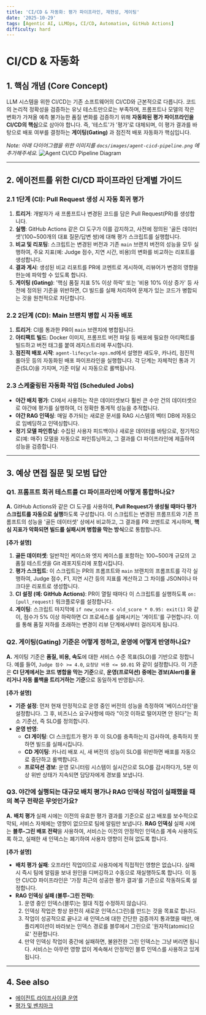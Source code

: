 ```yaml
---
title: 'CI/CD & 자동화: 평가 파이프라인, 재현성, 게이팅'
date: '2025-10-29'
tags: [Agentic AI, LLMOps, CI/CD, Automation, GitHub Actions]
difficulty: hard
---
```


# CI/CD & 자동화

## 1. 핵심 개념 (Core Concept)

LLM 시스템을 위한 CI/CD는 기존 소프트웨어의 CI/CD와 근본적으로 다릅니다. 코드의 논리적 정확성을 검증하는 유닛 테스트만으로는 부족하며, 프롬프트나 모델의 작은 변화가 가져올 예측 불가능한 품질 변화를 검증하기 위해 **자동화된 평가 파이프라인을 CI/CD의 핵심**으로 삼아야 합니다. 즉, '테스트'가 '평가'로 대체되며, 이 평가 결과를 바탕으로 배포 여부를 결정하는 **게이팅(Gating)** 과 점진적 배포 자동화가 핵심입니다.

*Note: 아래 다이어그램을 위한 이미지를 `docs/images/agent-cicd-pipeline.png` 에 추가해주세요.*
![Agent CI/CD Pipeline Diagram](../../images/agent-cicd-pipeline.png)

______________________________________________________________________

## 2. 에이전트를 위한 CI/CD 파이프라인 단계별 가이드

### 2.1 1단계 (CI): Pull Request 생성 시 자동 회귀 평가

1. **트리거**: 개발자가 새 프롬프트나 변경된 코드를 담은 Pull Request(PR)를 생성합니다.
1. **실행**: GitHub Actions 같은 CI 도구가 이를 감지하고, 사전에 정의된 '골든 데이터셋'(100~500개의 대표 질문/답변 쌍)에 대해 평가 스크립트를 실행합니다.
1. **비교 및 리포팅**: 스크립트는 변경된 버전과 기존 `main` 브랜치 버전의 성능을 모두 실행하여, 주요 지표(예: Judge 점수, 지연 시간, 비용)의 변화를 비교하는 리포트를 생성합니다.
1. **결과 게시**: 생성된 비교 리포트를 PR에 코멘트로 게시하여, 리뷰어가 변경의 영향을 한눈에 파악할 수 있도록 합니다.
1. **게이팅 (Gating)**: '핵심 품질 지표 5% 이상 하락' 또는 '비용 10% 이상 증가' 등 사전에 정의된 기준을 위반하면, CI 빌드를 실패 처리하여 문제가 있는 코드가 병합되는 것을 원천적으로 차단합니다.

### 2.2 2단계 (CD): Main 브랜치 병합 시 자동 배포

1. **트리거**: CI를 통과한 PR이 `main` 브랜치에 병합됩니다.
1. **아티팩트 빌드**: Docker 이미지, 프롬프트 버전 파일 등 배포에 필요한 아티팩트를 빌드하고 버전 태그를 붙여 레지스트리에 푸시합니다.
1. **점진적 배포 시작**: `agent-lifecycle-ops.md`에서 설명한 섀도우, 카나리, 점진적 롤아웃 등의 자동화된 배포 파이프라인을 실행합니다. 각 단계는 자체적인 통과 기준(SLO)을 가지며, 기준 미달 시 자동으로 롤백됩니다.

### 2.3 스케줄링된 자동화 작업 (Scheduled Jobs)

- **야간 배치 평가**: CI에서 사용하는 작은 데이터셋보다 훨씬 큰 수만 건의 데이터셋으로 야간에 평가를 실행하여, 더 정확한 통계적 성능을 추적합니다.
- **야간 RAG 인덱싱**: 매일 추가되는 새로운 문서를 RAG 시스템의 벡터 DB에 자동으로 임베딩하고 인덱싱합니다.
- **정기 모델 파인튜닝**: 수집된 사용자 피드백이나 새로운 데이터를 바탕으로, 정기적으로(예: 매주) 모델을 자동으로 파인튜닝하고, 그 결과를 CI 파이프라인에 제출하여 성능을 검증합니다.

______________________________________________________________________

## 3. 예상 면접 질문 및 모범 답안

### Q1. 프롬프트 회귀 테스트를 CI 파이프라인에 어떻게 통합하나요?

**A.** GitHub Actions와 같은 CI 도구를 사용하여, **Pull Request가 생성될 때마다 평가 스크립트를 자동으로 실행**하도록 구성합니다. 이 스크립트는 변경된 프롬프트와 기존 프롬프트의 성능을 '골든 데이터셋' 상에서 비교하고, 그 결과를 PR 코멘트로 게시하며, **핵심 지표가 악화되면 빌드를 실패시켜 병합을 막는 방식**으로 통합합니다.

**\[추가 설명\]**

1. **골든 데이터셋**: 일반적인 케이스와 엣지 케이스를 포함하는 100~500개 규모의 고품질 테스트셋을 Git 레포지토리에 포함시킵니다.
1. **평가 스크립트**: 이 스크립트는 PR의 프롬프트와 `main` 브랜치의 프롬프트를 각각 실행하여, Judge 점수, F1, 지연 시간 등의 지표를 계산하고 그 차이를 JSON이나 마크다운 리포트로 생성합니다.
1. **CI 설정 (예: GitHub Actions)**: PR이 열릴 때마다 이 스크립트를 실행하도록 `on: [pull_request]` 워크플로우를 설정합니다.
1. **게이팅**: 스크립트 마지막에 `if new_score < old_score * 0.95: exit(1)` 와 같이, 점수가 5% 이상 하락하면 CI 프로세스를 실패시키는 '게이트'를 구현합니다. 이를 통해 품질 저하를 초래하는 변경이 리뷰 단계에서부터 걸러지게 됩니다.

### Q2. 게이팅(Gating) 기준은 어떻게 정하고, 운영에 어떻게 반영하나요?

**A.** 게이팅 기준은 **품질, 비용, 속도**에 대한 서비스 수준 목표(SLO)를 기반으로 정합니다. 예를 들어, `Judge 점수 >= 4.0`, `요청당 비용 <= $0.01` 와 같이 설정합니다. 이 기준은 **CI 단계에서는 코드 병합을 막는 기준**으로, **운영(프로덕션) 중에는 경보(Alert)를 울리거나 자동 롤백을 트리거하는 기준**으로 동일하게 반영됩니다.

**\[추가 설명\]**

- **기준 설정**: 먼저 현재 안정적으로 운영 중인 버전의 성능을 측정하여 '베이스라인'을 설정합니다. 그 후, 비즈니스 요구사항에 따라 "이것 이하로 떨어지면 안 된다"는 최소 기준선, 즉 SLO를 정의합니다.
- **운영 반영**:
  - **CI 게이팅**: CI 스크립트가 평가 후 이 SLO를 충족하는지 검사하여, 충족하지 못하면 빌드를 실패시킵니다.
  - **CD 게이팅**: 카나리 배포 시, 새 버전의 성능이 SLO를 위반하면 배포를 자동으로 중단하고 롤백합니다.
  - **프로덕션 경보**: 운영 모니터링 시스템이 실시간으로 SLO를 감시하다가, 5분 이상 위반 상태가 지속되면 담당자에게 경보를 보냅니다.

### Q3. 야간에 실행되는 대규모 배치 평가나 RAG 인덱싱 작업이 실패했을 때의 복구 전략은 무엇인가요?

**A.** **배치 평가** 실패 시에는 이전의 유효한 평가 결과를 기준으로 삼고 배포를 보수적으로 막되, 서비스 자체에는 영향이 없으므로 팀에 알림만 보냅니다. **RAG 인덱싱** 실패 시에는 **블루-그린 배포 전략**을 사용하여, 서비스는 이전의 안정적인 인덱스를 계속 사용하도록 하고, 실패한 새 인덱스는 폐기하여 사용자 영향이 전혀 없도록 합니다.

**\[추가 설명\]**

- **배치 평가 실패**: 오프라인 작업이므로 사용자에게 직접적인 영향은 없습니다. 실패 시 즉시 팀에 알림을 보내 원인을 디버깅하고 수동으로 재실행하도록 합니다. 이 동안 CI/CD 파이프라인은 '가장 최근의 성공한 평가 결과'를 기준으로 작동하도록 설정합니다.
- **RAG 인덱싱 실패 (블루-그린 전략)**:
  1. 운영 중인 인덱스(블루)는 절대 직접 수정하지 않습니다.
  1. 인덱싱 작업은 항상 완전히 새로운 인덱스(그린)를 만드는 것을 목표로 합니다.
  1. 작업이 성공적으로 끝나고 새 인덱스에 대한 간단한 검증까지 통과했을 때만, 애플리케이션이 바라보는 인덱스 경로를 블루에서 그린으로 '원자적(atomic)으로' 전환합니다.
  1. 만약 인덱싱 작업이 중간에 실패하면, 불완전한 그린 인덱스는 그냥 버리면 됩니다. 서비스는 아무런 영향 없이 계속해서 안정적인 블루 인덱스를 사용하고 있게 됩니다.

______________________________________________________________________

## 4. See also

- [에이전트 라이프사이클 운영](../5-6-agentops-%EC%9A%B4%EC%98%81-and-%EC%9E%90%EB%8F%99%ED%99%94/agent-lifecycle-ops.md)
- [평가 및 벤치마크](../5-5-%ED%94%84%EB%A1%AC%ED%94%84%ED%8A%B8-%EC%97%94%EC%A7%80%EB%8B%88%EC%96%B4%EB%A7%81-and-%ED%8F%89%EA%B0%80/prompt-evaluation-and-benchmarks.md)
